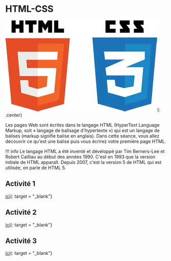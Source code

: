 # HTML-CSS

![image](data/html_css.webp){: .center}

Les pages Web sont écrites dans le langage HTML (HyperText Language Markup, soit « langage de balisage d'hypertexte ») qui est un langage de balises (markup signifie balise en anglais). Dans cette séance, vous allez découvrir ce qu'est une balise puis vous écrirez votre première page HTML.

!!! info
    Le langage HTML a été inventé et développé par Tim Berners-Lee et Robert Cailliau au début des années 1990. C'est en 1993 que la version initiale de HTML apparaît. Depuis 2007, c'est la version 5 de HTML qui est utilisée, on parle de HTML 5.



## Activité 1
[ici](https://capytale2.ac-paris.fr/web/c/cd32-3672599){: target = "_blank"}

## Activité 2
[ici](https://capytale2.ac-paris.fr/web/c/eba1-3675894){: target = "_blank"}


## Activité 3
[ici](https://capytale2.ac-paris.fr/web/c/63f6-3676180){: target = "_blank"}


